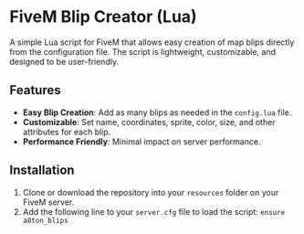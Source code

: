 # FiveM Blip Creator (Lua)

A simple Lua script for FiveM that allows easy creation of map blips directly from the configuration file. The script is lightweight, customizable, and designed to be user-friendly.

## Features

- **Easy Blip Creation**: Add as many blips as needed in the `config.lua` file.
- **Customizable**: Set name, coordinates, sprite, color, size, and other attributes for each blip.
- **Performance Friendly**: Minimal impact on server performance.

## Installation

1. Clone or download the repository into your `resources` folder on your FiveM server.
2. Add the following line to your `server.cfg` file to load the script: `ensure a8ton_blips`

